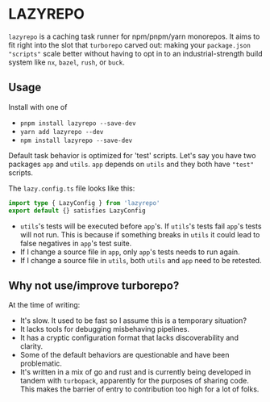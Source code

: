 # LAZYREPO

`lazyrepo` is a caching task runner for npm/pnpm/yarn monorepos. It aims to fit right into the slot
that `turborepo` carved out: making your `package.json` `"scripts"` scale better without having to
opt in to an industrial-strength build system like `nx`, `bazel`, `rush`, or `buck`.

## Usage

Install with one of

- `pnpm install lazyrepo --save-dev` 
- `yarn add lazyrepo --dev`
- `npm install lazyrepo --save-dev`

Default task behavior is optimized for 'test' scripts. Let's say you have two packages `app` and
`utils`. `app` depends on `utils` and they both have `"test"` scripts.

The `lazy.config.ts` file looks like this:

```ts
import type { LazyConfig } from 'lazyrepo'
export default {} satisfies LazyConfig
```

- `utils`'s tests will be executed before `app`'s. If `utils`'s tests fail `app`'s tests will not
  run. This is because if something breaks in `utils` it could lead to false negatives in `app`'s
  test suite.
- If I change a source file in `app`, only `app`'s tests needs to run again.
- If I change a source file in `utils`, both `utils` and `app` need to be retested.

## Why not use/improve turborepo?

At the time of writing:

- It's slow. It used to be fast so I assume this is a temporary situation?
- It lacks tools for debugging misbehaving pipelines.
- It has a cryptic configuration format that lacks discoverability and clarity.
- Some of the default behaviors are questionable and have been problematic.
- It's written in a mix of go and rust and is currently being developed in tandem with `turbopack`,
  apparently for the purposes of sharing code. This makes the barrier of entry to contribution too
  high for a lot of folks.
